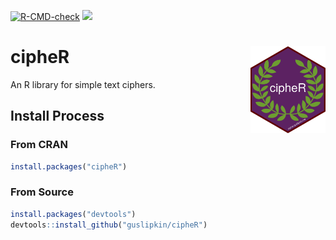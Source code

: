 <!-- badges: start -->
[![R-CMD-check](https://github.com/guslipkin/cipheR/actions/workflows/R-CMD-check.yaml/badge.svg)](https://github.com/guslipkin/cipheR/actions/workflows/R-CMD-check.yaml)
[![](https://cranlogs.r-pkg.org/badges/cipheR)](https://cran.r-project.org/package=cipheR)
<!-- badges: end -->

# cipheR <img src="man/figures/logo.png" align="right" height="139" />
An R library for simple text ciphers.

## Install Process

### From CRAN

```R
install.packages("cipheR")
```

### From Source

```R
install.packages("devtools")
devtools::install_github("guslipkin/cipheR")
```
